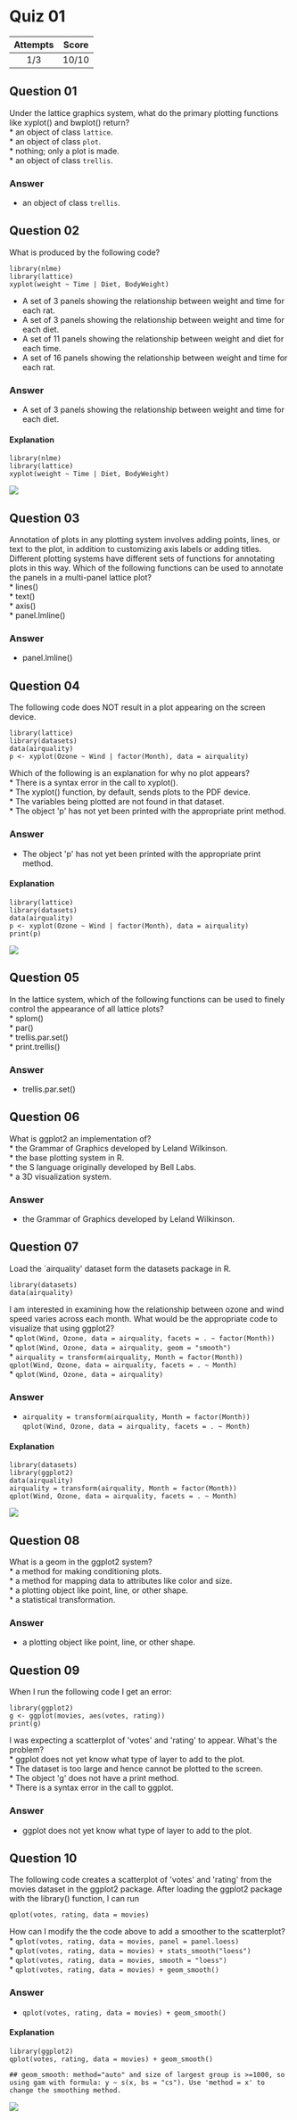 Quiz 01
=======

<table>
<thead>
<tr class="header">
<th align="center">Attempts</th>
<th align="center">Score</th>
</tr>
</thead>
<tbody>
<tr class="odd">
<td align="center">1/3</td>
<td align="center">10/10</td>
</tr>
</tbody>
</table>

Question 01
-----------

Under the lattice graphics system, what do the primary plotting
functions like xyplot() and bwplot() return?  
\* an object of class `lattice`.  
\* an object of class `plot`.  
\* nothing; only a plot is made.  
\* an object of class `trellis`.

### Answer

-   an object of class `trellis`.

Question 02
-----------

What is produced by the following code?

    library(nlme)
    library(lattice)
    xyplot(weight ~ Time | Diet, BodyWeight)

-   A set of 3 panels showing the relationship between weight and time
    for each rat.  
-   A set of 3 panels showing the relationship between weight and time
    for each diet.  
-   A set of 11 panels showing the relationship between weight and diet
    for each time.  
-   A set of 16 panels showing the relationship between weight and time
    for each rat.

### Answer

-   A set of 3 panels showing the relationship between weight and time
    for each diet.

#### Explanation

    library(nlme)
    library(lattice)
    xyplot(weight ~ Time | Diet, BodyWeight)

![](Quiz_02_files/figure-markdown_strict/unnamed-chunk-2-1.png)

Question 03
-----------

Annotation of plots in any plotting system involves adding points,
lines, or text to the plot, in addition to customizing axis labels or
adding titles. Different plotting systems have different sets of
functions for annotating plots in this way. Which of the following
functions can be used to annotate the panels in a multi-panel lattice
plot?  
\* lines()  
\* text()  
\* axis()  
\* panel.lmline()

### Answer

-   panel.lmline()

Question 04
-----------

The following code does NOT result in a plot appearing on the screen
device.

    library(lattice)
    library(datasets)
    data(airquality)
    p <- xyplot(Ozone ~ Wind | factor(Month), data = airquality)

Which of the following is an explanation for why no plot appears?  
\* There is a syntax error in the call to xyplot().  
\* The xyplot() function, by default, sends plots to the PDF device.  
\* The variables being plotted are not found in that dataset.  
\* The object 'p' has not yet been printed with the appropriate print
method.

### Answer

-   The object 'p' has not yet been printed with the appropriate
    print method.

#### Explanation

    library(lattice)
    library(datasets)
    data(airquality)
    p <- xyplot(Ozone ~ Wind | factor(Month), data = airquality)
    print(p)

![](Quiz_02_files/figure-markdown_strict/unnamed-chunk-4-1.png)

Question 05
-----------

In the lattice system, which of the following functions can be used to
finely control the appearance of all lattice plots?  
\* splom()  
\* par()  
\* trellis.par.set()  
\* print.trellis()

### Answer

-   trellis.par.set()

Question 06
-----------

What is ggplot2 an implementation of?  
\* the Grammar of Graphics developed by Leland Wilkinson.  
\* the base plotting system in R.  
\* the S language originally developed by Bell Labs.  
\* a 3D visualization system.

### Answer

-   the Grammar of Graphics developed by Leland Wilkinson.

Question 07
-----------

Load the \`airquality' dataset form the datasets package in R.

    library(datasets)
    data(airquality)

I am interested in examining how the relationship between ozone and wind
speed varies across each month. What would be the appropriate code to
visualize that using ggplot2?  
\* `qplot(Wind, Ozone, data = airquality, facets = . ~ factor(Month))`  
\* `qplot(Wind, Ozone, data = airquality, geom = "smooth")`  
\* `airquality = transform(airquality, Month = factor(Month))`  
`qplot(Wind, Ozone, data = airquality, facets = . ~ Month)`  
\* `qplot(Wind, Ozone, data = airquality)`

### Answer

-   `airquality = transform(airquality, Month = factor(Month))`  
    `qplot(Wind, Ozone, data = airquality, facets = . ~ Month)`

#### Explanation

    library(datasets)
    library(ggplot2)
    data(airquality)
    airquality = transform(airquality, Month = factor(Month))
    qplot(Wind, Ozone, data = airquality, facets = . ~ Month)

![](Quiz_02_files/figure-markdown_strict/unnamed-chunk-6-1.png)

Question 08
-----------

What is a geom in the ggplot2 system?  
\* a method for making conditioning plots.  
\* a method for mapping data to attributes like color and size.  
\* a plotting object like point, line, or other shape.  
\* a statistical transformation.

### Answer

-   a plotting object like point, line, or other shape.

Question 09
-----------

When I run the following code I get an error:

    library(ggplot2)
    g <- ggplot(movies, aes(votes, rating))
    print(g)

I was expecting a scatterplot of 'votes' and 'rating' to appear. What's
the problem?  
\* ggplot does not yet know what type of layer to add to the plot.  
\* The dataset is too large and hence cannot be plotted to the screen.  
\* The object 'g' does not have a print method.  
\* There is a syntax error in the call to ggplot.

### Answer

-   ggplot does not yet know what type of layer to add to the plot.

Question 10
-----------

The following code creates a scatterplot of 'votes' and 'rating' from
the movies dataset in the ggplot2 package. After loading the ggplot2
package with the library() function, I can run

    qplot(votes, rating, data = movies)

How can I modify the the code above to add a smoother to the
scatterplot?  
\* `qplot(votes, rating, data = movies, panel = panel.loess)`  
\* `qplot(votes, rating, data = movies) + stats_smooth("loess")`  
\* `qplot(votes, rating, data = movies, smooth = "loess")`  
\* `qplot(votes, rating, data = movies) + geom_smooth()`

### Answer

-   `qplot(votes, rating, data = movies) + geom_smooth()`

#### Explanation

    library(ggplot2)
    qplot(votes, rating, data = movies) + geom_smooth()

    ## geom_smooth: method="auto" and size of largest group is >=1000, so using gam with formula: y ~ s(x, bs = "cs"). Use 'method = x' to change the smoothing method.

![](Quiz_02_files/figure-markdown_strict/unnamed-chunk-9-1.png)
